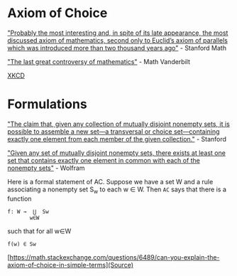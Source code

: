 # Axiom of Choice

["Probably the most interesting and, in spite of its late appearance, the most discussed axiom of mathematics, second only to Euclid’s axiom of parallels which was introduced more than two thousand years ago"](https://plato.stanford.edu/entries/axiom-choice/) - Stanford Math

["The last great controversy of mathematics"](https://math.vanderbilt.edu/schectex/ccc/choice.html) - Math Vanderbilt

[XKCD](https://xkcd.com/804/)

# Formulations

["The claim that, given any collection of mutually disjoint nonempty sets, it is possible to assemble a new set—a transversal or choice set—containing exactly one element from each member of the given collection."](https://plato.stanford.edu/entries/axiom-choice/) - Stanford


["Given any set of mutually disjoint nonempty sets, there exists at least one set that contains exactly one element in common with each of the nonempty sets"](http://mathworld.wolfram.com/AxiomofChoice.html) - Wolfram

Here is a formal statement of AC. Suppose we have a set W and a rule associating a nonempty set S<sub>w</sub> to each w ∈ W. Then ```AC``` says that there is a function

    f: W →  ⋃  Sw
           w∈W 

such that for all w∈W

    f(w) ∈ Sw

  [https://math.stackexchange.com/questions/6489/can-you-explain-the-axiom-of-choice-in-simple-terms](Source)
